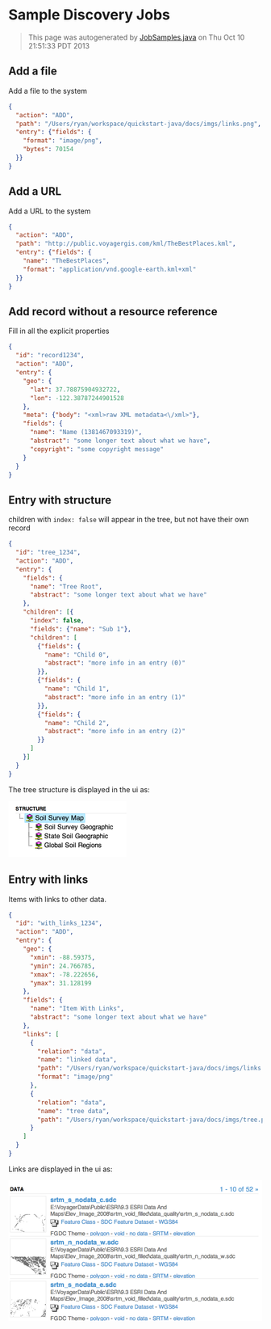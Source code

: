 Sample Discovery Jobs
=====================
> This page was autogenerated by [JobSamples.java](../src/main/java/voyager/quickstart/discovery/JobSamples.java) on Thu Oct 10 21:51:33 PDT 2013


## Add a file
Add a file to the system
```json
{
  "action": "ADD",
  "path": "/Users/ryan/workspace/quickstart-java/docs/imgs/links.png",
  "entry": {"fields": {
    "format": "image/png",
    "bytes": 70154
  }}
}
```

## Add a URL
Add a URL to the system
```json
{
  "action": "ADD",
  "path": "http://public.voyagergis.com/kml/TheBestPlaces.kml",
  "entry": {"fields": {
    "name": "TheBestPlaces",
    "format": "application/vnd.google-earth.kml+xml"
  }}
}
```

## Add record without a resource reference
Fill in all the explicit properties
```json
{
  "id": "record1234",
  "action": "ADD",
  "entry": {
    "geo": {
      "lat": 37.78875904932722,
      "lon": -122.38787244901528
    },
    "meta": {"body": "<xml>raw XML metadata<\/xml>"},
    "fields": {
      "name": "Name (1381467093319)",
      "abstract": "some longer text about what we have",
      "copyright": "some copyright message"
    }
  }
}
```

## Entry with structure
children with <code>index: false</code> will appear in the tree, but not have their own record

```json
{
  "id": "tree_1234",
  "action": "ADD",
  "entry": {
    "fields": {
      "name": "Tree Root",
      "abstract": "some longer text about what we have"
    },
    "children": [{
      "index": false,
      "fields": {"name": "Sub 1"},
      "children": [
        {"fields": {
          "name": "Child 0",
          "abstract": "more info in an entry (0)"
        }},
        {"fields": {
          "name": "Child 1",
          "abstract": "more info in an entry (1)"
        }},
        {"fields": {
          "name": "Child 2",
          "abstract": "more info in an entry (2)"
        }}
      ]
    }]
  }
}
```
The tree structure is displayed in the ui as:

![structure](imgs/structure.png)


## Entry with links
Items with links to other data.

```json
{
  "id": "with_links_1234",
  "action": "ADD",
  "entry": {
    "geo": {
      "xmin": -88.59375,
      "ymin": 24.766785,
      "xmax": -78.222656,
      "ymax": 31.128199
    },
    "fields": {
      "name": "Item With Links",
      "abstract": "some longer text about what we have"
    },
    "links": [
      {
        "relation": "data",
        "name": "linked data",
        "path": "/Users/ryan/workspace/quickstart-java/docs/imgs/links.png",
        "format": "image/png"
      },
      {
        "relation": "data",
        "name": "tree data",
        "path": "/Users/ryan/workspace/quickstart-java/docs/imgs/tree.png"
      }
    ]
  }
}
```
Links are displayed in the ui as:

![structure](imgs/links.png)

